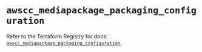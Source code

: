 # `awscc_mediapackage_packaging_configuration`

Refer to the Terraform Registry for docs: [`awscc_mediapackage_packaging_configuration`](https://registry.terraform.io/providers/hashicorp/awscc/0.70.0/docs/resources/mediapackage_packaging_configuration).
